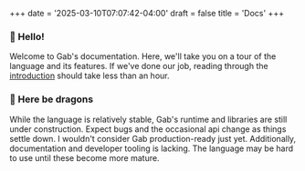 +++
date = '2025-03-10T07:07:42-04:00'
draft = false
title = 'Docs'
+++
### :wave: Hello!
Welcome to Gab's documentation. Here, we'll take you on a tour of the language and its features.
If we've done our job, reading through the [introduction](/docs/intro) should take less than an hour.

### :dragon_face: Here be dragons 
While the language is relatively stable, Gab's runtime and libraries are still under construction.
Expect bugs and the occasional api change as things settle down. I wouldn't consider Gab production-ready just yet.
Additionally, documentation and developer tooling is lacking. The language may be hard to use until these become more
mature.
